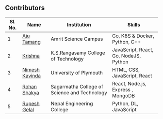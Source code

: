 ## Contributors

| Sl. No. | Name                                    | Institution          | Skills                        |
| ------- | --------------------------------------- | -------------------- | ----------------------------- |
| 1       | [Aju Tamang](https://github.com/aju100) | Amrit Science Campus | Go, K8S & Docker, Python, C++ |
| 2       | [Krishna](https://github.com/M-krishna) | K.S.Rangasamy College of Technology | JavaScript, React, Go, NodeJS, Python |
| 3       | [Nimesh Kavinda](https://github.com/nimeshkavinda) | University of Plymouth | HTML, CSS, JavaScript, React |
| 4       | [Rohan Shakya](https://github.com/Rohan-Shakya) | Sagarmatha College of Science and Technology | React, Node.js, Express , MongoDB |
| 5       | [Rupesh Gelal](https://github.com/rgrupesh) | Nepal Engineering College | Python, DL, JavaScript        |
